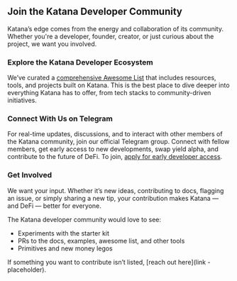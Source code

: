 ## Join the Katana Developer Community

Katana’s edge comes from the energy and collaboration of its community. Whether you're a developer, founder, creator, or just curious about the project, we want you involved.

### Explore the Katana Developer Ecosystem

We’ve curated a [comprehensive Awesome List](https://github.com/katana-network/awesome-katana) that includes resources, tools, and projects built on Katana. This is the best place to dive deeper into everything Katana has to offer, from tech stacks to community-driven initiatives.

### Connect With Us on Telegram

For real-time updates, discussions, and to interact with other members of the Katana community, join our official Telegram group. Connect with fellow members, get early access to new developments, swap yield alpha, and contribute to the future of DeFi. To join, [apply for early developer access](http://google.com/).

### Get Involved

We want your input. Whether it’s new ideas, contributing to docs, flagging an issue, or simply sharing a new tip, your contribution makes Katana — and DeFi — better for everyone.

The Katana developer community would love to see:

- Experiments with the starter kit
- PRs to the docs, examples, awesome list, and other tools
- Primitives and new money legos

If something you want to contribute isn’t listed, [reach out here](link - placeholder).